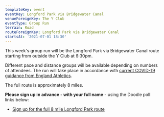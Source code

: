 ```yaml
---
templateKey: event
eventKey: Longford Park via Bridgewater Canal
venueForeignKey: The Y Club
eventType: Group Run
terrain: Road
routeForeignKey: Longford Park via Bridgewater Canal
startsAt: '2021-07-01 18:30'
---
```

This week's group run will be the Longford Park via Bridgewater Canal route starting from 
outside the Y Club at 6:30pm.

Different pace and distance groups will be available depending on
numbers of attendees. The run will take place in accordance with [current COVID-19
guidance from England Athletics](/about/coronavirus-group-running-guidance/).

The full route is approximately 8 miles.

**Please sign up in advance - with your full name** - using the 
Doodle poll links below:

* [Sign up for the full 8 mile Longford Park route](https://doodle.com/poll/k5mmwzvibptccmiw)
